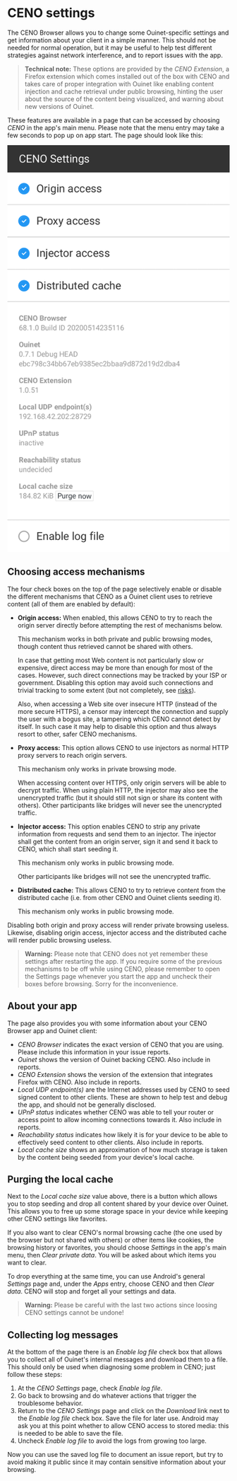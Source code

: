 # CENO settings

The CENO Browser allows you to change some Ouinet-specific settings and get information about your client in a simple manner.  This should not be needed for normal operation, but it may be useful to help test different strategies against network interference, and to report issues with the app.

> **Technical note:** These options are provided by the *CENO Extension*, a Firefox extension which comes installed out of the box with CENO and takes care of proper integration with Ouinet like enabling content injection and cache retrieval under public browsing, hinting the user about the source of the content being visualized, and warning about new versions of Ouinet.

These features are available in a page that can be accessed by choosing *CENO* in the app's main menu.  Please note that the menu entry may take a few seconds to pop up on app start.  The page should look like this:

![Figure: The *CENO Settings* page](images/settings.png)

## Choosing access mechanisms

The four check boxes on the top of the page selectively enable or disable the different mechanisms that CENO as a Ouinet client uses to retrieve content (all of them are enabled by default):

  - **Origin access:** When enabled, this allows CENO to try to reach the origin server directly before attempting the rest of mechanisms below.

    This mechanism works in both private and public browsing modes, though content thus retrieved cannot be shared with others.

    In case that getting most Web content is not particularly slow or expensive, direct access may be more than enough for most of the cases.  However, such direct connections may be tracked by your ISP or government.  Disabling this option may avoid such connections and trivial tracking to some extent (but not completely, see [risks](../concepts/risks.md)).

    Also, when accessing a Web site over insecure HTTP (instead of the more secure HTTPS), a censor may intercept the connection and supply the user with a bogus site, a tampering which CENO cannot detect by itself.  In such case it may help to disable this option and thus always resort to other, safer CENO mechanisms.

  - **Proxy access:** This option allows CENO to use injectors as normal HTTP proxy servers to reach origin servers.

    This mechanism only works in private browsing mode.

    When accessing content over HTTPS, only origin servers will be able to decrypt traffic.  When using plain HTTP, the injector may also see the unencrypted traffic (but it should still not sign or share its content with others).  Other participants like bridges will never see the unencrypted traffic.

  - **Injector access:** This option enables CENO to strip any private information from requests and send them to an injector.  The injector shall get the content from an origin server, sign it and send it back to CENO, which shall start seeding it.

    This mechanism only works in public browsing mode.

    Other participants like bridges will not see the unencrypted traffic.

  - **Distributed cache:** This allows CENO to try to retrieve content from the distributed cache (i.e. from other CENO and Ouinet clients seeding it).

    This mechanism only works in public browsing mode.

Disabling both origin and proxy access will render private browsing useless.  Likewise, disabling origin access, injector access and the distributed cache will render public browsing useless.

> **Warning:** Please note that CENO does not yet remember these settings after restarting the app.  If you require some of the previous mechanisms to be off while using CENO, please remember to open the Settings page whenever you start the app and uncheck their boxes before browsing.  Sorry for the inconvenience.

## About your app

The page also provides you with some information about your CENO Browser app and Ouinet client:

  - *CENO Browser* indicates the exact version of CENO that you are using.  Please include this information in your issue reports.
  - *Ouinet* shows the version of Ouinet backing CENO.  Also include in reports.
  - *CENO Extension* shows the version of the extension that integrates Firefox with CENO.  Also include in reports.
  - *Local UDP endpoint(s)* are the Internet addresses used by CENO to seed signed content to other clients.  These are shown to help test and debug the app, and should not be generally disclosed.
  - *UPnP status* indicates whether CENO was able to tell your router or access point to allow incoming connections towards it.  Also include in reports.
  - *Reachability status* indicates how likely it is for your device to be able to effectively seed content to other clients.  Also include in reports.
  - *Local cache size* shows an approximation of how much storage is taken by the content being seeded from your device's local cache.

## Purging the local cache

Next to the *Local cache size* value above, there is a button which allows you to stop seeding and drop all content shared by your device over Ouinet.  This allows you to free up some storage space in your device while keeping other CENO settings like favorites.

If you also want to clear CENO's normal browsing cache (the one used by the browser but not shared with others) or other items like cookies, the browsing history or favorites, you should choose *Settings* in the app's main menu, then *Clear private data*.  You will be asked about which items you want to clear.

To drop everything at the same time, you can use Android's general *Settings* page and, under the *Apps* entry, choose CENO and then *Clear data*.  CENO will stop and forget all your settings and data.

> **Warning:** Please be careful with the last two actions since loosing CENO settings cannot be undone!

## Collecting log messages

At the bottom of the page there is an *Enable log file* check box that allows you to collect all of Ouinet's internal messages and download them to a file.  This should only be used when diagnosing some problem in CENO; just follow these steps:

 1. At the *CENO Settings* page, check *Enable log file*.
 2. Go back to browsing and do whatever actions that trigger the troublesome behavior.
 3. Return to the *CENO Settings* page and click on the *Download* link next to the *Enable log file* check box.  Save the file for later use.  Android may ask you at this point whether to allow CENO access to stored media: this is needed to be able to save the file.
 4. Uncheck *Enable log file* to avoid the logs from growing too large.

Now you can use the saved log file to document an issue report, but try to avoid making it public since it may contain sensitive information about your browsing.
